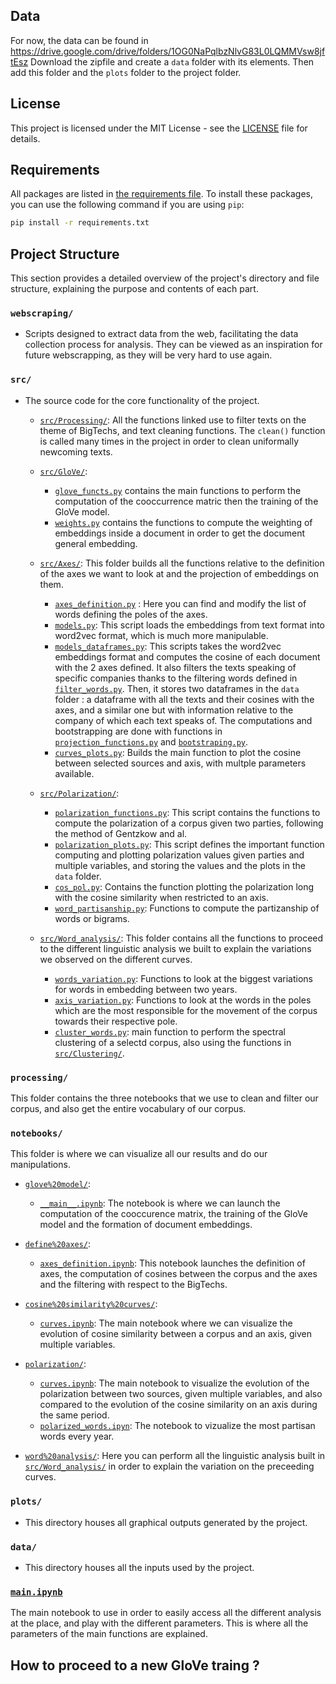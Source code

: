 ## Data

For now, the data can be found in https://drive.google.com/drive/folders/1OG0NaPqlbzNlvG83L0LQMMVsw8jftEsz
Download the zipfile and create a `data` folder with its elements. 
Then add this folder and the `plots` folder to the project folder.

## License
This project is licensed under the MIT License - see the [LICENSE](LICENSE) file for details.

## Requirements

All packages are listed in [the requirements file](requirements.txt). To install these packages, you can use the following command if you are using `pip`:

```bash
pip install -r requirements.txt
```

## Project Structure

This section provides a detailed overview of the project's directory and file structure, explaining the purpose and contents of each part.

### `webscraping/`

- Scripts designed to extract data from the web, facilitating the data collection process for analysis. They can be viewed as an inspiration for future webscrapping, as they will be very hard to use again. 

### `src/`

- The source code for the core functionality of the project.
  
  - [`src/Processing/`](src/Processing/): All the functions linked use to filter texts on the theme of BigTechs, and text cleaning functions. The `clean()` function is called many times in the project in order to clean uniformally newcoming texts.

  - [`src/GloVe/`](src/GloVe/): 
    - [`glove_functs.py`](src/GloVe/glove_functs.py) contains the main functions to perform the computation of the cooccurrence matric then the training of the GloVe model.
    - [`weights.py`](src/GloVe/weights.py) contains the functions to compute the weighting of embeddings inside a document in order to get the document general embedding.

  - [`src/Axes/`](src/Axes/): This folder builds all the functions relative to the definition of the axes we want to look at and the projection of embeddings on them.
    - [`axes_definition.py`](src/Axes/axes_definition.py) : Here you can find and modify the list of words defining the poles of the axes.
    - [`models.py`](src/Axes/models.py): This script loads the embeddings from text format into word2vec format, which is much more manipulable.
    - [`models_dataframes.py`](src/Axes/models_dataframes.py): This scripts takes the word2vec embeddings format and computes the cosine of each document with the 2 axes defined. It also filters the texts speaking of specific companies thanks to the filtering words defined in [`filter_words.py`](src/Axes/filter_words.py). Then, it stores two dataframes in the `data` folder : a dataframe with all the texts and their cosines with the axes, and a similar one but with information relative to the company of which each text speaks of. The computations and bootstrapping are done with functions in [`projection_functions.py`](src/Axes/projection_functions.py) and [`bootstraping.py`](src/Axes/bootstraping.py).
    - [`curves_plots.py`](src/Axes/curves_plots.py): Builds the main function to plot the cosine between selected sources and axis, with multple parameters available.

  - [`src/Polarization/`](src/Polarization/):
    - [`polarization_functions.py`](src/Polarization/polarization_functions.py): This script contains the functions to compute the polarization of a corpus given two parties, following the method of Gentzkow and al.
    - [`polarization_plots.py`](src/Polarization/polarization_plots.py): This script defines the important function computing and plotting polarization values given parties and multiple variables, and storing the values and the plots in the `data` folder.
    - [`cos_pol.py`](src/Polarization/cos_pol.py): Contains the function plotting the polarization long with the cosine similarity when restricted to an axis.
    - [`word_partisanship.py`](src/Polarization/word_partisanship.py): Functions to compute the partizanship of words or bigrams.

  - [`src/Word_analysis/`](src/Word_analysis/): This folder contains all the functions to proceed to the different linguistic analysis we built to explain the variations we observed on the different curves. 
    - [`words_variation.py`](src/Word_analysis/words_variation.py): Functions to look at the biggest variations for words in embedding between two years. 
    - [`axis_variation.py`](src/Word_analysis/axis_variation.py): Functions to look at the words in the poles which are the most responsible for the movement of the corpus towards their respective pole. 
    - [`cluster_words.py`](src/Word_analysis/cluster_words.py): main function to perform the spectral clustering of a selectd corpus, also using the functions in [`src/Clustering/`](src/Clustering/).

### `processing/`

This folder contains the three notebooks that we use to clean and filter our corpus, and also get the entire vocabulary of our corpus. 

### `notebooks/`

This folder is where we can visualize all our results and do our manipulations. 

- [`glove%20model/`](notebooks/glove%20model/):
  - [`__main__.ipynb`](notebooks/glove%20model/__main__.ipynb): The notebook is where we can launch the computation of the cooccurence matrix, the training of the GloVe model and the formation of document embeddings. 

- [`define%20axes/`](notebooks/define%20axes/):
  - [`axes_definition.ipynb`](notebooks/define%20axes/axes_definition.ipynb): This notebook launches the definition of axes, the computation of cosines between the corpus and the axes and the filtering with respect to the BigTechs. 

- [`cosine%20similarity%20curves/`](notebooks/cosine%20similarity%20curves/):
  - [`curves.ipynb`](notebooks/cosine%20similarity%20curves/curves.ipynb): The main notebook where we can visualize the evolution of cosine similarity between a corpus and an axis, given multiple variables. 

- [`polarization/`](notebooks/polarization/):
  - [`curves.ipynb`](notebooks/polarization/curves.ipynb): The main notebook to visualize the evolution of the polarization between two sources, given multiple variables, and also compared to the evolution of the cosine similarity on an axis during the same period. 
  - [`polarized_words.ipyn`](notebooks/polarization/polarized_words.ipynb): The notebook to vizualize the most partisan words every year. 

- [`word%20analysis/`](notebooks/word%20analysis/): Here you can perform all the linguistic analysis built in [`src/Word_analysis/`](src/Word_analysis/) in order to explain the variation on the preceeding curves. 

### `plots/`

- This directory houses all graphical outputs generated by the project.

### `data/`

- This directory houses all the inputs used by the project.

### [`main.ipynb`](main.ipynb)

The main notebook to use in order to easily access all the different analysis at the place, and play with the different parameters. This is where all the parameters of the main functions are explained. 


## How to proceed to a new GloVe traing ? 